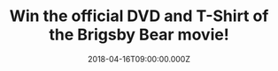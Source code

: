 ---
campaign-uuid: "c-d8e23c64-0165-4317-9210-392405f3a662"
type: "Preview"
category: "Entertainment"
date: "2018-04-16T09:00:00.000Z"
end-date: "2018-04-30T23:59:00.000Z"
disable-form: false
is_promoted: false
has_entry_page: true
title: "Win the official DVD and T-Shirt of the Brigsby Bear movie!"
competition-description: "<p>Calling all fans of Saturday Night Live's Kyle Mooney!\
  \ To celebrate the DVD release of the Brigsby Bear movie, we’ve managed to get our\
  \ hands on 3 amazing DVD’s and 3 official T-shirts of the movie to 3 lucky NME readers\
  \ to win!</p>\r\n<p>Sounds good? You know what to do…</p>"
hero-header: "Win the official DVD and T-Shirt of the Brigsby Bear movie!"
terms-confirmation: "N/A"
banner-img: "https://assets.expresslyapp.com/asset-d15c38da-c83e-49ea-b05c-e3227e309824.jpg"
logo-left-href: "http://nme.com/"
logo-left-image: "https://assets.expresslyapp.com/asset-a0cc17b4-34d1-4316-9699-1b6a0fb68bf5.jpg"
logo-left-title: "NME"
bg-image-hero: "https://assets.expresslyapp.com/asset-25b76b80-243d-46ad-ad91-008c2468ad7e.jpg"
bg-image-first: "https://assets.expresslyapp.com/asset-32e73a17-8345-45ec-b012-eaff46759215.jpg"
bg-image-second: "https://assets.expresslyapp.com/asset-7ba3588e-5432-4ed7-9745-5b6c4a239398.jpg"
bg-image-third: "https://assets.expresslyapp.com/asset-ceafaa44-135f-4408-8e40-e92f0c8a8967.jpg"
section1-content: "<p>To celebrate the DVD release of the Brigsby Bear movie on April\
  \ 16th, we’ve got our hands on 3 DVD’s and 3 official T-Shirts of the movie to bring\
  \ them home with you!</p>\r\n<p>Starring the Emmy® and Golden Globe® winner Claire\
  \ Danes (Homeland), Mark Hamill (Star Wars), Academy Award® nominee and Emmy® Award-winning\
  \ Greg Kinnear (Modern Family), Emmy® nominated Matt Walsh (Veep) and Michaela Watkins\
  \ (Casual), this comedy follows the life of James, the world’s biggest fan of Brigsby\
  \ Bear!</p>"
section2-content: "<p>The DVD and digital release is packed with bonus materials including:\
  \ “Twin Speak: Kyle & Dave,” a featurette in which Kyle Mooney and Dave McCary reflect\
  \ on their creative partnership that spans from grade school to “Saturday Night\
  \ Live”; “An Evening with BRIGSBY BEAR,” featuring a Q&A featuring Kyle Mooney,\
  \ Dave McCary, Mark Hamill and “The Wisdom of BRIGSBY BEAR,” a collection of\_life\
  \ lessons from Brigsby himself; plus, a filmmaker commentary and hilarious gag reel!</p>\r\
  \n<p>ALSO, on the exclusive digital release, fans can get more with deleted and\
  \ extended scenes as well as a coveted lost episode of the “BRIGSBY BEAR” series\
  \ entitled “The Festival of Kindness”!</p>"
section3-content: "<p>This truly original and remarkably touching comedy from Sony\
  \ Pictures Home Entertainment is the best plan for kicking off your weekend!</p>\
  \ \r\n<p>Think no more and click on the link for a chance to win the DVD and the\
  \ official T-Shirt of the Brigsby Bear movie!</p>\r\n<p>Good luck!</p>"
entry-title: "Win the official DVD and T-Shirt of the Brigsby Bear movie!"
entry-content: "<p>Brigsby bear DVD release is full of content for you to get stuck\
  \ into.<p><p>Enter the draw to win by completing the form below before 23.59pm on\
  \ 30/04/2018.</p>"
has-winner: false
prize-description: "One of 3 available DVD's and one of 3 available T-Shirt's of the\
  \ Brigsby Bear movie."
---
